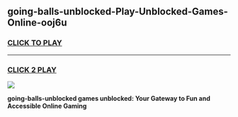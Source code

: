 
## going-balls-unblocked-Play-Unblocked-Games-Online-ooj6u
<h3>
<a href="https://premium76.site?title=going-balls-unblocked&ref=25A">CLICK TO PLAY</a></h3>
<hr>

<h3>
<a href="https://premium76.site?title=going-balls-unblocked&ref=25A">CLICK 2 PLAY</a>
  
</h3>

<a href="https://premium76.site?title=going-balls-unblocked&ref=25A"><img src="https://clearcache.store/games.png"></a>


**going-balls-unblocked games unblocked: Your Gateway to Fun and Accessible Online Gaming**
